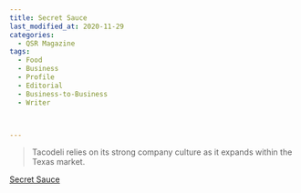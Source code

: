 ```yaml
---
title: Secret Sauce
last_modified_at: 2020-11-29
categories:
  - QSR Magazine
tags:
  - Food
  - Business
  - Profile
  - Editorial 
  - Business-to-Business
  - Writer



---
```


> Tacodeli relies on its strong company culture as it expands within the Texas market.

[Secret Sauce](http://www.ourdigitalmags.com/publication/?i=478793&ver=html5&p=33)
